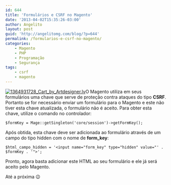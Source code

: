```yaml
---
id: 644
title: 'Formulários e CSRF no Magento'
date: '2013-04-02T15:35:26-03:00'
author: Angelito
layout: post
guid: 'http://angelitomg.com/blog/?p=644'
permalink: /formularios-e-csrf-no-magento/
categories:
    - Magento
    - PHP
    - Programação
    - Segurança
tags:
    - csrf
    - magento
---
```


[![1364931728_Cart_by_Artdesigner.lv](http://angelitomg.com/blog/wp-content/uploads/2013/04/1364931728_Cart_by_Artdesigner.lv_.png)](http://angelitomg.com/blog/wp-content/uploads/2013/04/1364931728_Cart_by_Artdesigner.lv_.png)O Magento utiliza em seus formulários uma chave que serve de proteção contra ataques do tipo **CSRF**. Portanto se for necessário enviar um formulário para o Magento e este não tiver esta chave atualizada, o formulário não é aceito. Para obter esta chave, utilize o comando no controlador:

`$formKey = Mage::getSingleton('core/session')->getFormKey();`

Após obtida, esta chave deve ser adicionada ao formulário através de um campo do tipo hidden com o nome de **form\_key**:

`$html_campo_hidden = '<input name="form_key" type="hidden" value="' . $formKey . '">';`

Pronto, agora basta adicionar este HTML ao seu formulário e ele já será aceito pelo Magento.

Até a próxima 😉